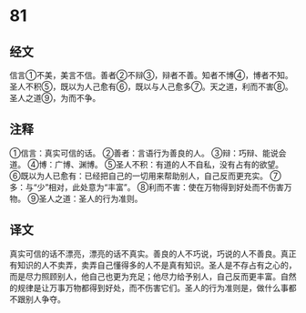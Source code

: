 # 81

## 经文

信言①不美，美言不信。善者②不辩③，辩者不善。知者不博④，博者不知。圣人不积⑤，既以为人己愈有⑥，既以与人己愈多⑦。天之道，利而不害⑧。圣人之道⑨，为而不争。

## 注释

①信言：真实可信的话。
②善者：言语行为善良的人。
③辩：巧辩、能说会道。
④博：广博、渊博。
⑤圣人不积：有道的人不自私，没有占有的欲望。
⑥既以为人已愈有：已经把自己的一切用来帮助别人，自己反而更充实。
⑦多：与“少”相对，此处意为“丰富”。
⑧利而不害：使在万物得到好处而不伤害万物。
⑨圣人之道：圣人的行为准则。

## 译文

真实可信的话不漂亮，漂亮的话不真实。善良的人不巧说，巧说的人不善良。真正有知识的人不卖弄，卖弄自己懂得多的人不是真有知识。圣人是不存占有之心的，而是尽力照顾别人，他自己也更为充足；他尽力给予别人，自己反而更丰富。自然的规律是让万事万物都得到好处，而不伤害它们。圣人的行为准则是，做什么事都不跟别人争夺。
